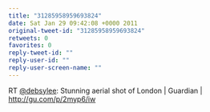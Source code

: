 ```yaml
---
title: "31285958959693824"
date: Sat Jan 29 09:42:08 +0000 2011
original-tweet-id: "31285958959693824"
retweets: 0
favorites: 0
reply-tweet-id: ""
reply-user-id: ""
reply-user-screen-name: ""
---
```

RT <a href="https://twitter.com/debsylee">@debsylee</a>: Stunning aerial shot of London | Guardian | http://gu.com/p/2myp6/iw

